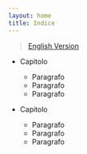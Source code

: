 ```yaml
---
layout: home
title: Indice
---
```


> [English Version](/index.md)

- Capitolo

  - Paragrafo
  - Paragrafo
  - Paragrafo

- Capitolo

  - Paragrafo
  - Paragrafo
  - Paragrafo
